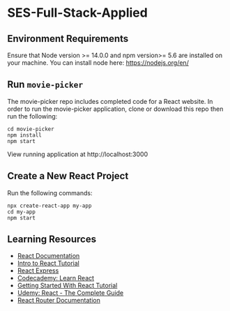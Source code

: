 # SES-Full-Stack-Applied

## Environment Requirements
Ensure that Node version >= 14.0.0 and npm version>= 5.6 are installed on your machine. You can install node here: https://nodejs.org/en/

## Run `movie-picker`
The movie-picker repo includes completed code for a React website. In order to run the movie-picker application, clone or download this repo then run the following:

```cd SES-React-Lesson
cd movie-picker
npm install
npm start
```

View running application at http://localhost:3000

## Create a New React Project
Run the following commands:

```
npx create-react-app my-app
cd my-app
npm start
```

## Learning Resources

- [React Documentation](https://reactjs.org/docs/getting-started.html)
- [Intro to React Tutorial](https://reactjs.org/tutorial/tutorial.html)
- [React Express](https://www.react.express/)
- [Codecademy: Learn React](https://www.codecademy.com/learn/react-101)
- [Getting Started With React Tutorial](https://developer.mozilla.org/en-US/docs/Learn/Tools_and_testing/Client-side_JavaScript_frameworks/React_getting_started)
- [Udemy: React - The Complete Guide](https://www.udemy.com/course/react-the-complete-guide-incl-redux/)
- [React Router Documentation](https://reactrouter.com/docs/en/v6)